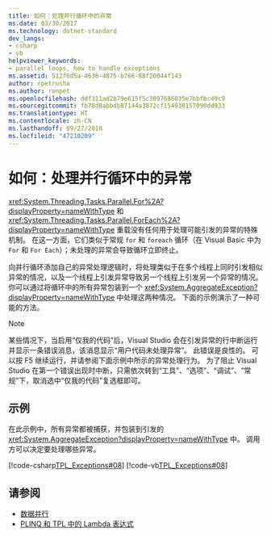 ```yaml
---
title: 如何：处理并行循环中的异常
ms.date: 03/30/2017
ms.technology: dotnet-standard
dev_langs:
- csharp
- vb
helpviewer_keywords:
- parallel loops, how to handle exceptions
ms.assetid: 512f0d5a-4636-4875-b766-88f20044f143
author: rpetrusha
ms.author: ronpet
ms.openlocfilehash: ddf311ad2b79e615f5c3097686035e7bbfbc49c9
ms.sourcegitcommit: fb78d8abbdb87144a3872cf154930157090dd933
ms.translationtype: HT
ms.contentlocale: zh-CN
ms.lasthandoff: 09/27/2018
ms.locfileid: "47210209"
---
```

# <a name="how-to-handle-exceptions-in-parallel-loops"></a>如何：处理并行循环中的异常
<xref:System.Threading.Tasks.Parallel.For%2A?displayProperty=nameWithType> 和 <xref:System.Threading.Tasks.Parallel.ForEach%2A?displayProperty=nameWithType> 重载没有任何用于处理可能引发的异常的特殊机制。 在这一方面，它们类似于常规 `for` 和 `foreach` 循环（在 Visual Basic 中为 `For` 和 `For Each`）；未处理的异常会导致循环立即终止。  
  
 向并行循环添加自己的异常处理逻辑时，将处理类似于在多个线程上同时引发相似异常的情况，以及一个线程上引发异常导致另一个线程上引发另一个异常的情况。 你可以通过将循环中的所有异常包装到一个 <xref:System.AggregateException?displayProperty=nameWithType> 中处理这两种情况。 下面的示例演示了一种可能的方法。  
  
> [!NOTE]
>  某些情况下，当启用“仅我的代码”后，Visual Studio 会在引发异常的行中断运行并显示一条错误消息，该消息显示“用户代码未处理异常”。 此错误是良性的。 可以按 F5 继续运行，并请参阅下面示例中所示的异常处理行为。 为了阻止 Visual Studio 在第一个错误出现时中断，只需依次转到“工具”、“选项”、“调试”、“常规”下，取消选中“仅我的代码”复选框即可。  
  
## <a name="example"></a>示例  
 在此示例中，所有异常都被捕获，并包装到引发的 <xref:System.AggregateException?displayProperty=nameWithType> 中。 调用方可以决定要处理哪些异常。  
  
 [!code-csharp[TPL_Exceptions#08](../../../samples/snippets/csharp/VS_Snippets_Misc/tpl_exceptions/cs/exceptions.cs#08)]
 [!code-vb[TPL_Exceptions#08](../../../samples/snippets/visualbasic/VS_Snippets_Misc/tpl_exceptions/vb/exceptionsinloops.vb#08)]  
  
## <a name="see-also"></a>请参阅

- [数据并行](../../../docs/standard/parallel-programming/data-parallelism-task-parallel-library.md)  
- [PLINQ 和 TPL 中的 Lambda 表达式](../../../docs/standard/parallel-programming/lambda-expressions-in-plinq-and-tpl.md)
